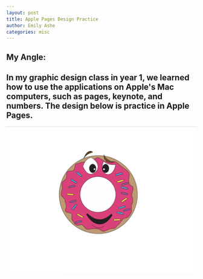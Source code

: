 ```yaml
---
layout: post
title: Apple Pages Design Practice
author: Emily Ashe
categories: misc
---
```


**My Angle:**
---
In my graphic design class in year 1, we learned how to use the applications on Apple's Mac computers, such as pages, keynote, and numbers. The design below is practice in Apple Pages.
---
![Netlify CMS Screenshot](/assets/img/uploads/donut.jpeg)
